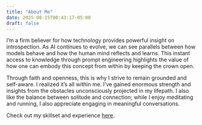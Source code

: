 ```yaml
---
title: "About Me"
date: 2025-08-15T00:43:17-05:00
draft: false
---
```


I’m a firm believer for how technology provides powerful insight on introspection. As AI continues to evolve, we can see parallels between how models behave and how the human mind reflects and learns. This instant access to knowledge through prompt engineering highlights the value of how one can embody this concept from within by keeping the crown open.

Through faith and openness, this is why I strive to remain grounded and self-aware. I realized it’s all within me. I’ve gained enormous strength and insights from the obstacles unconsciously projected in my lifepath. I also like the balance between solitude and connection; while I enjoy meditating and running, I also appreciate engaging in meaningful conversations.

Check out my skillset and experience [here](https://public.tableau.com/views/Resume_17552945729570/Resume?:showVizHome=no&:embed=true).

